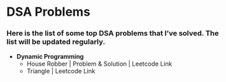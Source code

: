 # DSA Problems

### Here is the list of some top DSA problems that I’ve solved. The list will be updated regularly.

- **Dynamic Programming**
  - House Robber | <a href="https://github.com/mmazinjameel/DSA-Problems/blob/main/Codes/1_House_Robber.ipynb" style="text-decoration:none;" target="_blank">  Problem & Solution</a> | <a href="https://leetcode.com/problems/house-robber/description/" style="text-decoration:none;" target="_blank">Leetcode Link</a>
  - Triangle | <a href="https://leetcode.com/problems/house-robber/description/](https://leetcode.com/problems/triangle/description/" style="text-decoration:none;" target="_blank">Leetcode Link</a>

